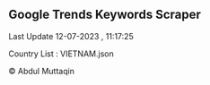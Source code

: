 

## Google Trends Keywords Scraper 
 
Last Update 12-07-2023 , 11:17:25

Country List :
VIETNAM.json



© Abdul Muttaqin 

